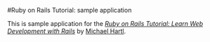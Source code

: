 #Ruby on Rails Tutorial: sample application

This is sample application for the 
[*Ruby on Rails Tutorial: Learn Web Development with Rails*](http://www.railstutorial.org/)
by [Michael Hartl](http://www.michaelhartl.com).
